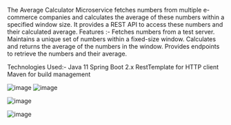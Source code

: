 The Average Calculator Microservice fetches numbers from multiple e-commerce companies and calculates the average of these numbers within a specified window size. It provides a REST API to access these numbers and their calculated average.
Features :-
Fetches numbers from a test server.
Maintains a unique set of numbers within a fixed-size window.
Calculates and returns the average of the numbers in the window.
Provides endpoints to retrieve the numbers and their average.

Technologies Used:-
Java 11
Spring Boot 2.x
RestTemplate for HTTP client
Maven for build management

![image](https://github.com/ankitsharmah/01520807722/assets/132656164/06629df8-2bb3-48de-88b8-bfd5abbc1ed5)
![image](https://github.com/ankitsharmah/01520807722/assets/132656164/35125d19-a480-46fd-b0a4-9551f32be5b7)

![image](https://github.com/ankitsharmah/01520807722/assets/132656164/8c5f43fd-5e37-414a-a116-dd5874f26d9a)

![image](https://github.com/ankitsharmah/01520807722/assets/132656164/ff0ec283-9adc-426f-930d-2ba681c1dc83)
